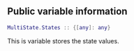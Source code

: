 ## Public variable information
```lua
MultiState.States :: {[any]: any}
```

This is variable stores the state values.
